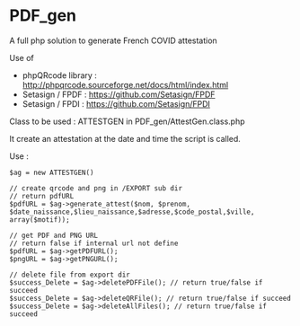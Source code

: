 # PDF_gen
A full php solution to generate French COVID attestation

Use of 
 * phpQRcode library : http://phpqrcode.sourceforge.net/docs/html/index.html
 *  Setasign / FPDF : https://github.com/Setasign/FPDF
 *  Setasign / FPDI : https://github.com/Setasign/FPDI

Class to be used : ATTESTGEN in PDF_gen/AttestGen.class.php

It create an attestation at the date and time the script is called.


Use : 

```instanciate :
$ag = new ATTESTGEN()

// create qrcode and png in /EXPORT sub dir
// return pdfURL
$pdfURL = $ag->generate_attest($nom, $prenom, $date_naissance,$lieu_naissance,$adresse,$code_postal,$ville, array($motif));

// get PDF and PNG URL
// return false if internal url not define
$pdfURL = $ag->getPDFURL();
$pngURL = $ag->getPNGURL();

// delete file from export dir
$success_Delete = $ag->deletePDFFile(); // return true/false if succeed
$success_Delete = $ag->deleteQRFile(); // return true/false if succeed
$success_Delete = $ag->deleteAllFiles(); // return true/false if succeed
```
